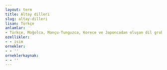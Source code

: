 ```yaml
---
layout: term
title: Altay dilleri
slug: altay-dilleri
lisan: Türkçe
anlamlar:
- Türkçe, Moğolca, Mançu-Tunguzca, Korece ve Japoncadan oluşan dil grubu
ozellikler:
- - isim
ornekler:
- - ''
orneklerkaynak:
- - ''
---
```

